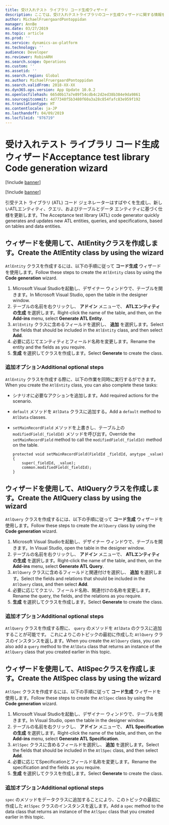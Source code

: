 ```yaml
---
title: 受け入れテスト ライブラリ コード生成ウィザード
description: ここでは、受け入れテストライブラリのコード生成ウィザードに関する情報を提供します。
author: MichaelFruergaardPontoppidan
manager: AnnBe
ms.date: 03/27/2019
ms.topic: article
ms.prod: ''
ms.service: dynamics-ax-platform
ms.technology: ''
audience: Developer
ms.reviewer: RobinARH
ms.search.scope: Operations
ms.custom: ''
ms.assetid: ''
ms.search.region: Global
ms.author: MichaelFruergaardPontoppidan
ms.search.validFrom: 2018-XX-XX
ms.dyn365.ops.version: App Update 10.0.2
ms.openlocfilehash: 665d0b17a7e89f54cdb4c2d2ed38b384e9da9861
ms.sourcegitcommit: 4d77340f5b3480f60a3a28c854fafc83e959f192
ms.translationtype: HT
ms.contentlocale: ja-JP
ms.lasthandoff: 04/09/2019
ms.locfileid: "976719"
---
```

# <a name="acceptance-test-library-code-generation-wizard"></a><span data-ttu-id="df46c-103">受け入れテスト ライブラリ コード生成ウィザード</span><span class="sxs-lookup"><span data-stu-id="df46c-103">Acceptance test library Code generation wizard</span></span>

[!include [banner](../includes/banner.md)]

[!include [banner](../includes/preview-banner.md)]

<span data-ttu-id="df46c-104">引受テスト ライブラリ (ATL) コード ジェネレーターはすばやくを生成し、新しいATLエンティティ、クエリ、およびテーブルとデータ エンティティに基づく仕様を更新します。</span><span class="sxs-lookup"><span data-stu-id="df46c-104">The Acceptance test library (ATL) code generator quickly generates and updates new ATL entities, queries, and specifications, based on tables and data entities.</span></span>

## <a name="create-the-atlentity-class-by-using-the-wizard"></a><span data-ttu-id="df46c-105">ウィザードを使用して、AtlEntityクラスを作成します。</span><span class="sxs-lookup"><span data-stu-id="df46c-105">Create the AtlEntity class by using the wizard</span></span>

<span data-ttu-id="df46c-106">`AtlEntity` クラスを作成するには、以下の手順に従って **コード生成** ウィザードを使用します。</span><span class="sxs-lookup"><span data-stu-id="df46c-106">Follow these steps to create the `AtlEntity` class by using the **Code generation** wizard.</span></span>

1. <span data-ttu-id="df46c-107">Microsoft Visual Studioを起動し、デザイナー ウィンドウで、テーブルを開きます。</span><span class="sxs-lookup"><span data-stu-id="df46c-107">In Microsoft Visual Studio, open the table in the designer window.</span></span>
2. <span data-ttu-id="df46c-108">テーブルの名前を右クリックし、 **アドイン** メニューで、 **ATLエンティティの生成** を選択します。</span><span class="sxs-lookup"><span data-stu-id="df46c-108">Right-click the name of the table, and then, on the **Add-ins** menu, select **Generate ATL Entity**.</span></span>
3. <span data-ttu-id="df46c-109">`AtlEntity` クラスに含めるフィールドを選択し、 **追加** を選択します。</span><span class="sxs-lookup"><span data-stu-id="df46c-109">Select the fields that should be included in the `AtlEntity` class, and then select **Add**.</span></span>
4. <span data-ttu-id="df46c-110">必要に応じてエンティティとフィールド名称を変更します。</span><span class="sxs-lookup"><span data-stu-id="df46c-110">Rename the entity and the fields as you require.</span></span>
5. <span data-ttu-id="df46c-111">**生成** を選択してクラスを作成します。</span><span class="sxs-lookup"><span data-stu-id="df46c-111">Select **Generate** to create the class.</span></span>

### <a name="additional-optional-steps"></a><span data-ttu-id="df46c-112">追加オプション</span><span class="sxs-lookup"><span data-stu-id="df46c-112">Additional optional steps</span></span>

<span data-ttu-id="df46c-113">`AtlEntity` クラスを作成する際に、以下の作業を同時に実行するができます。</span><span class="sxs-lookup"><span data-stu-id="df46c-113">When you create the `AtlEntity` class, you can also complete these tasks:</span></span>

- <span data-ttu-id="df46c-114">シナリオに必要なアクションを追加します。</span><span class="sxs-lookup"><span data-stu-id="df46c-114">Add required actions for the scenario.</span></span>
- <span data-ttu-id="df46c-115">`default` メソッドを `AtlData` クラスに追加する。</span><span class="sxs-lookup"><span data-stu-id="df46c-115">Add a `default` method to `AtlData` classes.</span></span>
- <span data-ttu-id="df46c-116">`setMainRecordField` メソッドを上書きし、テーブル上の `modifiedField(_fieldId)` メソッドを呼び出す。</span><span class="sxs-lookup"><span data-stu-id="df46c-116">Override the `setMainRecordField` method to call the `modifiedField(_fieldId)` method on the table.</span></span>

    ```
    protected void setMainRecordField(FieldId _fieldId, anytype _value)
    {
        super(_fieldId, _value);
        common.modifiedField(_fieldId);
    }
    ```

## <a name="create-the-atlquery-class-by-using-the-wizard"></a><span data-ttu-id="df46c-117">ウィザードを使用して、AtlQueryクラスを作成します。</span><span class="sxs-lookup"><span data-stu-id="df46c-117">Create the AtlQuery class by using the wizard</span></span>

<span data-ttu-id="df46c-118">`AtlQuery` クラスを作成するには、以下の手順に従って **コード生成** ウィザードを使用します。</span><span class="sxs-lookup"><span data-stu-id="df46c-118">Follow these steps to create the `AtlQuery` class by using the **Code generation** wizard.</span></span>

1. <span data-ttu-id="df46c-119">Microsoft Visual Studioを起動し、デザイナー ウィンドウで、テーブルを開きます。</span><span class="sxs-lookup"><span data-stu-id="df46c-119">In Visual Studio, open the table in the designer window.</span></span>
2. <span data-ttu-id="df46c-120">テーブルの名前を右クリックし、 **アドイン** メニューで、 **ATLエンティティの生成** を選択します。</span><span class="sxs-lookup"><span data-stu-id="df46c-120">Right-click the name of the table, and then, on the **Add-ins** menu, select **Generate ATL Query**.</span></span>
3. <span data-ttu-id="df46c-121">`AtlQuery` クラスに含めるフィールドと関連付けを選択し、 **追加** を選択します。</span><span class="sxs-lookup"><span data-stu-id="df46c-121">Select the fields and relations that should be included in the `AtlQuery` class, and then select **Add**.</span></span>
4. <span data-ttu-id="df46c-122">必要に応じてクエリ、フィールド名称、関連付けの名称を変更します。</span><span class="sxs-lookup"><span data-stu-id="df46c-122">Rename the query, the fields, and the relations as you require.</span></span>
5. <span data-ttu-id="df46c-123">**生成** を選択してクラスを作成します。</span><span class="sxs-lookup"><span data-stu-id="df46c-123">Select **Generate** to create the class.</span></span>

### <a name="additional-optional-steps"></a><span data-ttu-id="df46c-124">追加オプション</span><span class="sxs-lookup"><span data-stu-id="df46c-124">Additional optional steps</span></span>

<span data-ttu-id="df46c-125">`AtlQuery` クラスを作成する際に、 `query` のメソッドを `AtlData` のクラスに追加することが可能です。 これによりこのトピックの最初に作成した `AtlQuery` クラスのインスタンスを返します。</span><span class="sxs-lookup"><span data-stu-id="df46c-125">When you create the `AtlQuery` class, you can also add a `query` method to the `AtlData` class that returns an instance of the `AtlQuery` class that you created earlier in this topic.</span></span>

## <a name="create-the-atlspec-class-by-using-the-wizard"></a><span data-ttu-id="df46c-126">ウィザードを使用して、AtlSpecクラスを作成します。</span><span class="sxs-lookup"><span data-stu-id="df46c-126">Create the AtlSpec class by using the wizard</span></span>

<span data-ttu-id="df46c-127">`AtlSpec` クラスを作成するには、以下の手順に従って **コード生成** ウィザードを使用します。</span><span class="sxs-lookup"><span data-stu-id="df46c-127">Follow these steps to create the `AtlSpec` class by using the **Code generation** wizard.</span></span>

1. <span data-ttu-id="df46c-128">Microsoft Visual Studioを起動し、デザイナー ウィンドウで、テーブルを開きます。</span><span class="sxs-lookup"><span data-stu-id="df46c-128">In Visual Studio, open the table in the designer window.</span></span>
2. <span data-ttu-id="df46c-129">テーブルの名前を右クリックし、 **アドイン** メニューで、 **ATL Specificationの生成** を選択します。</span><span class="sxs-lookup"><span data-stu-id="df46c-129">Right-click the name of the table, and then, on the **Add-ins** menu, select **Generate ATL Specification**.</span></span>
3. <span data-ttu-id="df46c-130">`AtlSpec` クラスに含めるフィールドを選択し、 **追加** を選択します。</span><span class="sxs-lookup"><span data-stu-id="df46c-130">Select the fields that should be included in the `AtlSpec` class, and then select **Add**.</span></span>
4. <span data-ttu-id="df46c-131">必要に応じてSpecificationとフィールド名称を変更します。</span><span class="sxs-lookup"><span data-stu-id="df46c-131">Rename the specification and the fields as you require.</span></span>
5. <span data-ttu-id="df46c-132">**生成** を選択してクラスを作成します。</span><span class="sxs-lookup"><span data-stu-id="df46c-132">Select **Generate** to create the class.</span></span>

### <a name="additional-optional-steps"></a><span data-ttu-id="df46c-133">追加オプション</span><span class="sxs-lookup"><span data-stu-id="df46c-133">Additional optional steps</span></span>

<span data-ttu-id="df46c-134">`spec` のメソッドをデータクラスに追加することにより、このトピックの最初に作成した `AtlSpec` クラスのインスタンスを返します。</span><span class="sxs-lookup"><span data-stu-id="df46c-134">Add a `spec` method to the data class that returns an instance of the `AtlSpec` class that you created earlier in this topic.</span></span>
